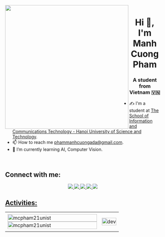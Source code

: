 <img align="left" width="400" src="https://github.githubassets.com/images/modules/profile/profile-first-repo.svg">
<h1 align="center">Hi 👋, I'm Manh Cuong Pham</h1>
<p align="center">
  <h3 align="center">A student from Vietnam 🇻🇳 </h3>
</p>


- ✍ I'm a student at [The School of Information and Communications Technology - Hanoi University of Science and Technology](https://soict.hust.edu.vn/).
- 📫 How to reach me [phammanhcuongada@gmail.com](phammanhcuongada@gmail.com/).
- 🌱 I’m currently learning AI, Computer Vision.
  

<br />

## Connect with me: 

<p align="center">
  <a href="https://www.linkedin.com/in/manh-cuong-pham-b08080241/" target="_blank">
    <img src="https://img.icons8.com/fluent/48/000000/linkedin.png"/>
  </a>
  <a href="https://www.facebook.com/phammanhcuongada/" alt="Facebook">
    <img src="https://img.icons8.com/fluent/48/000000/facebook-new.png" target="_blank" />
  </a> 
  <a href="https://github.com/mcpham21unist" alt="Github">
    <img src="https://img.icons8.com/fluent/48/000000/github.png"/>
  </a> 
  <a href="https://www.youtube.com/channel/UC74zLTJP7oKR-z1rz33A2Zg" alt="Youtube channel" target="_blank" >
    <img src="https://img.icons8.com/fluent/48/000000/youtube-play.png"/>
  </a>
  <a href="https://stackoverflow.com/users/18199685/mc-pham?tab=profile" alt="Stackoverflow" target="_blank" >
    <img src="https://img.icons8.com/color/48/stackoverflow.png"/>
</p>


## Activities:

<table style="width:100%;">
  <tr>
    <td>
      <img src="https://github-readme-stats.vercel.app/api/top-langs/?username=mcpham21unist&bg_color=FFFFFF00&text_color=179fa3&layout=compact&hide=CSS&langs_count=10&custom_title=Most%20Used%20Languages" alt="mcpham21unist" width="100%"/>
      <img src="https://github-readme-stats.vercel.app/api?username=mcpham21unist&bg_color=FFFFFF00&text_color=179fa3&show_icons=true&count_private=true&include_all_commits=true&custom_title=Manh%20Cuong%20Pham%20's%20Github%20Stats" alt="mcpham21unist" width="100%"/>
    </td>
    <td>
      <p align="center"> 
        <img src="https://openseauserdata.com/files/7d5d665f92c09858439458678bc879a4.gif" alt="dev" width="100%"/>
      </p>
    </td>
  </tr>
</table>

